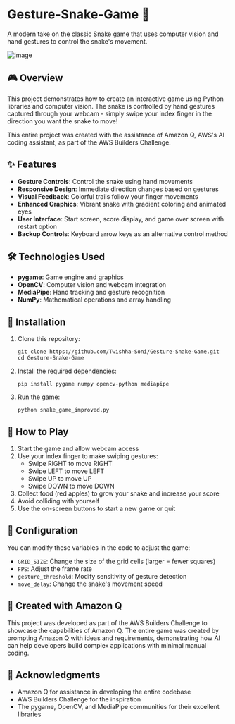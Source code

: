 # Gesture-Snake-Game 🐍

A modern take on the classic Snake game that uses computer vision and hand gestures to control the snake's movement.

![image](https://github.com/user-attachments/assets/a6d96d13-27f3-42b7-a290-12a1c257da85)


## 🎮 Overview

This project demonstrates how to create an interactive game using Python libraries and computer vision. The snake is controlled by hand gestures captured through your webcam - simply swipe your index finger in the direction you want the snake to move!

This entire project was created with the assistance of Amazon Q, AWS's AI coding assistant, as part of the AWS Builders Challenge.

## ✨ Features

- **Gesture Controls**: Control the snake using hand movements
- **Responsive Design**: Immediate direction changes based on gestures
- **Visual Feedback**: Colorful trails follow your finger movements
- **Enhanced Graphics**: Vibrant snake with gradient coloring and animated eyes
- **User Interface**: Start screen, score display, and game over screen with restart option
- **Backup Controls**: Keyboard arrow keys as an alternative control method

## 🛠️ Technologies Used

- **pygame**: Game engine and graphics
- **OpenCV**: Computer vision and webcam integration
- **MediaPipe**: Hand tracking and gesture recognition
- **NumPy**: Mathematical operations and array handling

## 🚀 Installation

1. Clone this repository:
   ```
   git clone https://github.com/Twishha-Soni/Gesture-Snake-Game.git
   cd Gesture-Snake-Game
   ```

2. Install the required dependencies:
   ```
   pip install pygame numpy opencv-python mediapipe
   ```

3. Run the game:
   ```
   python snake_game_improved.py
   ```

## 🎯 How to Play

1. Start the game and allow webcam access
2. Use your index finger to make swiping gestures:
   - Swipe RIGHT to move RIGHT
   - Swipe LEFT to move LEFT
   - Swipe UP to move UP
   - Swipe DOWN to move DOWN
3. Collect food (red apples) to grow your snake and increase your score
4. Avoid colliding with yourself
5. Use the on-screen buttons to start a new game or quit

## 🔧 Configuration

You can modify these variables in the code to adjust the game:
- `GRID_SIZE`: Change the size of the grid cells (larger = fewer squares)
- `FPS`: Adjust the frame rate
- `gesture_threshold`: Modify sensitivity of gesture detection
- `move_delay`: Change the snake's movement speed

## 🌟 Created with Amazon Q

This project was developed as part of the AWS Builders Challenge to showcase the capabilities of Amazon Q. The entire game was created by prompting Amazon Q with ideas and requirements, demonstrating how AI can help developers build complex applications with minimal manual coding.

## 🙏 Acknowledgments

- Amazon Q for assistance in developing the entire codebase
- AWS Builders Challenge for the inspiration
- The pygame, OpenCV, and MediaPipe communities for their excellent libraries
